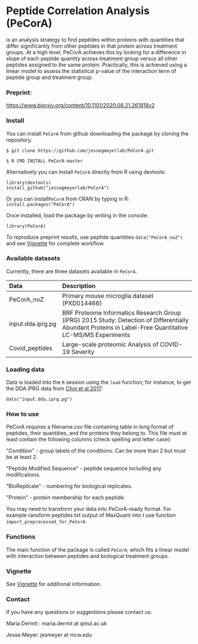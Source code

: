 # Peptide Correlation Analysis (PeCorA)
is an analysis strategy to find peptides within proteins with quantities that differ significantly from other peptides in that protein across treatment groups. At a high level, PeCorA achieves this by looking for a difference in slope of each peptide quantity across treatment group versus all other peptides assigned to the same protein. Practically, this is achieved using a linear model to assess the statistical p-value of the interaction term of peptide group and treatment group. 

### Preprint:
https://www.biorxiv.org/content/10.1101/2020.08.21.261818v2

### Install
You can install `PeCorA` from github downloading the package by cloning the repository.

`$ git clone https://github.com/jessegmeyerlab/PeCorA.git`

`$ R CMD INSTALL PeCorA-master`

Alternatively you can install `PeCorA` directly from R using devtools:

```{r}
library(devtools)
install_github("jessegmeyerlab/PeCorA")
```

Or you can install`PeCorA` from CRAN by typing in R: `install.packages("PeCorA")`

Once installed, load the package by writing in the console:

```{r}
library(PeCorA)
```
To reproduce preprint results, use peptide quantities `data("PeCorA_noZ")` and 
see [Vignette](https://github.com/demar01/PeCorA-1/blob/master/vignettes/PeCorA_vignette.pdf) for complete workflow.

### Available datasets

Currently, there are three datasets available in `PeCorA`.

Data                    |Description                                                                                                          |
|:-----------------------|:--------------------------------------------------------------------------------------------------------------------|
|PeCorA_noZ   |Primary mouse microglia dataset (PXD014466)|
|input.dda.iprg.pg  |BRF Proteome Informatics Research Group (iPRG) 2015 Study: Detection of Differentially Abundant Proteins in Label-Free Quantitative LC-MS/MS Experiments |
|Covid_peptides  |Large-scale proteomic Analysis of COVID-19 Severity|

### Loading data

Data is loaded into the `R` session using the `load` function; for
instance, to get the DDA iPRG data from
[Choi et al 2017](https://pubmed.ncbi.nlm.nih.gov/27990823/):

```{r}
data("input.dda.iprg.pg")
```
### How to use
PeCorA requires a filename.csv file containing table in long format of peptides, their quantities, and the proteins they belong to. This file must at least contain the following columns (check spelling and letter case):

"Condition" - group labels of the conditions. Can be more than 2 but must be at least 2.

"Peptide.Modified.Sequence" - peptide sequence including any modifications.

"BioReplicate" - numbering for biological replicates.

"Protein" - protein membership for each peptide.

You may need to transform your data into PeCorA-ready format. For example ransform peptides.txt output of MaxQuant into t use function `import_preprocessed_for_PeCorA`.

### Functions
The main function of the package is called `PeCorA`, which fits a linear model with interaction between peptides and biological treatment groups.

### Vignette 
See [Vignette](https://github.com/demar01/PeCorA-1/blob/master/vignettes/PeCorA_vignette.pdf) for additional information.

### Contact
If you have any questions or suggestions please contact us:

Maria Dermit : maria.dermit at qmul.ac.uk 

Jesse Meyer: jesmeyer at mcw.edu

